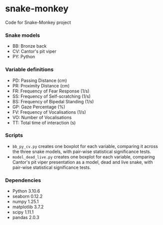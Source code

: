 # snake-monkey
Code for Snake-Monkey project

### Snake models
- BB: Bronze back
- CV: Cantor's pit viper
- PY: Python

### Variable definitions
- PD: Passing Distance (cm)
- PR: Proximity Distance (cm)
- FR: Frequency of Fear Response (1/s)
- SS: Frequency of Self-scratching (1/s)
- BS: Frequency of Bipedal Standing (1/s)
- GP: Gaze Percentage (%)
- FV: Frequency of Vocalisations (1/s)
- VO: Number of Vocalisations
- TT: Total time of interaction (s)

### Scripts
- `bb_py_cv.py` creates one boxplot for each variable, comparing it across the three snake models, with pair-wise statistical significance tests.
- `model_dead_live.py` creates one boxplot for each variable, comparing Cantor's pit viper presentation as a model, dead and live snake, with pair-wise statistical significance tests.

### Dependencies
- Python 3.10.6
- seaborn 0.12.2
- numpy 1.25.1
- matplotlib 3.7.2
- scipy 1.11.1
- pandas 2.0.3